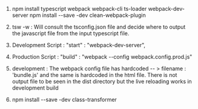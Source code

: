 1.  npm install     typescript    webpack    webpack-cli   ts-loader   webpack-dev-server
    npm install --save -dev clean-webpack-plugin

2. tsw -w : Will consult the tsconfig.json file and decide where to output the javascript file from the input typescript file.

3.  Development Script : 
       "start" : "webpack-dev-server",
    
4.  Production Script : 
       "build" :  "webpack --config webpack.config.prod.js"

5.  development :
       The webpack config file has hardcoded -- >  filename : 'bundle.js' and the same is hardcoded in the html file.
       There is not output file to be seen in the dist directory but the live reloading works in development build

6.  npm install --save -dev class-transformer      